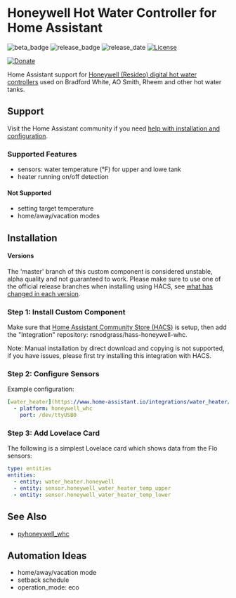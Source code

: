 # Honeywell Hot Water Controller for Home Assistant

![beta_badge](https://img.shields.io/badge/maturity-Beta-yellow.png)
![release_badge](https://img.shields.io/github/v/release/rsnodgrass/hass-honeywell-whc.svg)
![release_date](https://img.shields.io/github/release-date/rsnodgrass/hass-honeywell-whc.svg)
[![License](https://img.shields.io/badge/License-Apache%202.0-blue.svg)](https://opensource.org/licenses/Apache-2.0)

[![Donate](https://img.shields.io/badge/Donate-PayPal-green.svg)](https://www.paypal.com/cgi-bin/webscr?cmd=_donations&business=WREP29UDAMB6G)

Home Assistant support for [Honeywell (Resideo) digital hot water controllers](https://github.com/rsnodgrass/pyhoneywell_whc) used on Bradford White, AO Smith, Rheem and other hot water tanks.

## Support

Visit the Home Assistant community if you need [help with installation and configuration]().

### Supported Features

- sensors: water temperature (&deg;F) for upper and lowe tank
- heater running on/off detection

#### Not Supported

- setting target temperature
- home/away/vacation modes

## Installation

#### Versions

The 'master' branch of this custom component is considered unstable, alpha quality and not guaranteed to work.
Please make sure to use one of the official release branches when installing using HACS, see [what has changed in each version](https://github.com/rsnodgrass/hass-flo-water/releases).

### Step 1: Install Custom Component

Make sure that [Home Assistant Community Store (HACS)](https://github.com/custom-components/hacs) is setup, then add the "Integration" repository: rsnodgrass/hass-honeywell-whc.

Note: Manual installation by direct download and copying is not supported, if you have issues, please first try installing this integration with HACS.

### Step 2: Configure Sensors

Example configuration:

```yaml
[water_heater](https://www.home-assistant.io/integrations/water_heater/):
  - platform: honeywell_whc
    port: /dev/ttyUSB0
```

### Step 3: Add Lovelace Card

The following is a simplest Lovelace card which shows data from the Flo sensors:

```yaml
type: entities
entities:
  - entity: water_heater.honeywell
  - entity: sensor.honeywell_water_heater_temp_upper
  - entity: sensor.honeywell_water_heater_temp_lower
```

## See Also

* [pyhoneywell_whc](https://github.com/rsnodgrass/pyhoneywell_whc)

## Automation Ideas

- home/away/vacation mode
- setback schedule
- operation_mode: eco
